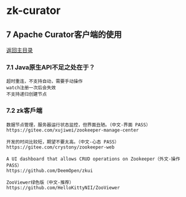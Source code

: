 # zk-curator

## 7 Apache Curator客户端的使用
[返回主目录](../README.md)

### 7.1 Java原生API不足之处在于？
    超时重连，不支持自动，需要手动操作
    watch注册一次后会失效
    不支持递归创建节点
    
### 7.2 zk客戶端

    数据节点管理，服务器运行状态监控，但界面丑陋。（中文-界面 PASS）
    https://gitee.com/xujiwei/zookeeper-manage-center
    
    开发的时间比较短，期望不要太高。（中文-心态 PASS）
    https://gitee.com/crystony/zookeeper-web
    
    A UI dashboard that allows CRUD operations on Zookeeper（外文-操作 PASS）
    https://github.com/DeemOpen/zkui
    
    ZooViewer绿色版（中文-推荐）
    https://github.com/HelloKittyNII/ZooViewer